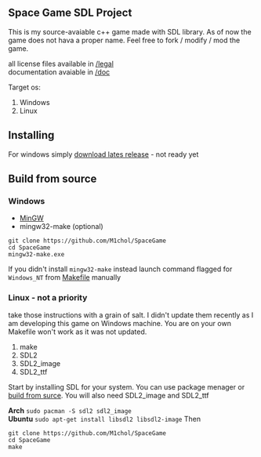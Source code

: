 ## Space Game SDL Project
This is my source-avaiable c++ game made with SDL library. As of now the game does not hava a proper name. Feel free to fork / modify / mod the game.

all license files available in [/legal](https://github.com/M1chol/SpaceGame/tree/master/legal)   
documentation avaiable in [/doc](https://github.com/M1chol/SpaceGame/tree/master/doc)   
   
Target os:
  1. Windows
  2. Linux

## Installing
For windows simply [download lates release](https://github.com/M1chol/SpaceGame/releases) - not ready yet
   
## Build from source
### Windows
- [MinGW](https://sourceforge.net/projects/mingw/) 
- mingw32-make  (optional)
    
```
git clone https://github.com/M1chol/SpaceGame
cd SpaceGame
mingw32-make.exe
```
If you didn't install `mingw32-make` instead launch command flagged for `Windows_NT` from [Makefile](https://github.com/M1chol/SpaceGame/blob/master/Makefile) manually

### Linux - not a priority
take those instructions with a grain of salt. I didn't update them recently as I am developing this game on Windows machine. You are on your own Makefile won't work as it was not updated.

1. make
2. SDL2
3. SDL2_image
4. SDL2_ttf
   
Start by installing SDL for your system. You can use package menager or [build from surce](https://github.com/libsdl-org/SDL). You will also need SDL2_image and SDL2_ttf

__Arch__ `sudo pacman -S sdl2 sdl2_image`   
__Ubuntu__ `sudo apt-get install libsdl2 libsdl2-image` 
Then   
```
git clone https://github.com/M1chol/SpaceGame
cd SpaceGame
make
```
